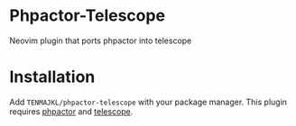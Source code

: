 # Phpactor-Telescope

Neovim plugin that ports phpactor into telescope

# Installation

Add `TENMAJKL/phpactor-telescope` with your package manager. This plugin requires [phpactor](https://github.com/phpactor/phpactor) and [telescope](https://github.com/nvim-telescope/telescope.nvim). 
